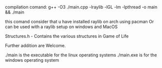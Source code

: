 compilation comand:
g++ -O3 ./main.cpp -lraylib -lGL -lm -lpthread  -o main && ./main


this comand consider that u have installed raylib on arch using pacman
Or can be used with a raylib setup on windows and MacOS

Structures.h 
    - Contains the various structures in Game of Life 


Further addition are Welcome. 


./main is the executable for the linux operating systems
./main.exe is for the windows operating system
